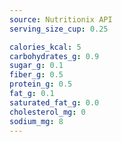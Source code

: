 ```yaml
---
source: Nutritionix API
serving_size_cup: 0.25

calories_kcal: 5
carbohydrates_g: 0.9
sugar_g: 0.1
fiber_g: 0.5
protein_g: 0.5
fat_g: 0.1
saturated_fat_g: 0.0
cholesterol_mg: 0
sodium_mg: 8
---
```


